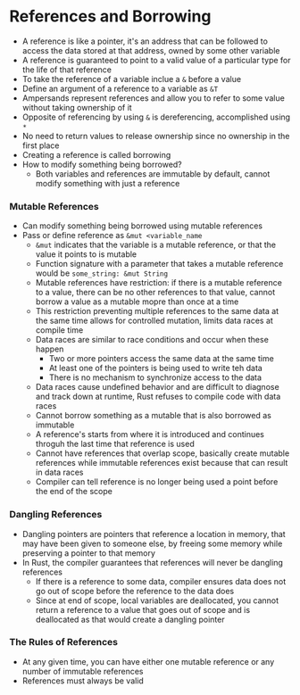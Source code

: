 # References and Borrowing
- A reference is like a pointer, it's an address that can be followed to access the data stored at that address, owned by some other variable
- A reference is guaranteed to point to a valid value of a particular type for the life of that reference
- To take the reference of a variable inclue a `&` before a value
- Define an argument of a reference to a variable as `&T`
- Ampersands represent references and allow you to refer to some value without taking ownership of it
- Opposite of referencing by using `&` is dereferencing, accomplished using `*`
- No need to return values to release ownership since no ownership in the first place
- Creating a reference is called borrowing
- How to modify something being borrowed? 
   - Both variables and references are immutable by default, cannot modify something with just a reference

### Mutable References
- Can modify something being borrowed using mutable references
- Pass or define reference as `&mut <variable_name`
   - `&mut` indicates that the variable is a mutable reference, or that the value it points to is mutable
   - Function signature with a parameter that takes a mutable reference would be `some_string: &mut String`
   - Mutable references have restriction: if there is a mutable reference to a value, there can be no other references to that value, cannot borrow a value as a mutable mopre than once at a time
   - This restriction preventing multiple references to the same data at the same time allows for controlled mutation, limits data races at compile time
   - Data races are similar to race conditions and occur when these happen
      - Two or more pointers access the same data at the same time
      - At least one of the pointers is being used to write teh data
      - There is no mechanism to synchronize access to the data
   - Data races cause undefined behavior and are difficult to diagnose and track down at runtime, Rust refuses to compile code with data races
   - Cannot borrow something as a mutable that is also borrowed as immutable
   - A reference's starts from where it is introduced and continues throguh the last time that reference is used
   - Cannot have references that overlap scope, basically create mutable references while immutable references exist because that can result in data races
   - Compiler can tell reference is no longer being used a point before the end of the scope

### Dangling References
- Dangling pointers are pointers that reference a location in memory, that may have been given to someone else, by freeing some memory while preserving a pointer to that memory
- In Rust, the compiler guarantees that references will never be dangling references
   - If there is a reference to some data, compiler ensures data does not go out of scope before the reference to the data does
   - Since at end of scope, local variables are deallocated, you cannot return a reference to a value that goes out of scope and is deallocated as that would create a dangling pointer

### The Rules of References
- At any given time, you can have either one mutable reference or any number of immutable references
- References must always be valid
